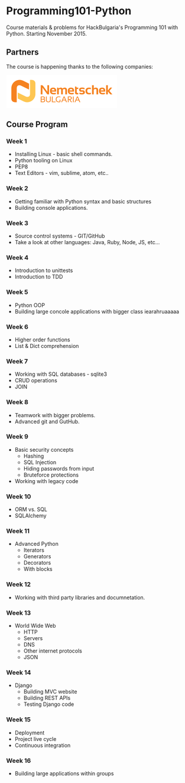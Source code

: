 # Programming101-Python

Course materials &amp; problems for HackBulgaria's Programming 101 with Python. Starting November 2015.

## Partners

The course is happening thanks to the following companies:

[![Nemetschek Bulgaria](partners/Nemetschek.png)](http://www.nemetschek.bg/)

## Course Program

### Week 1
  * Installing Linux - basic shell commands.
  * Python tooling on Linux
  * PEP8
  * Text Editors - vim, sublime, atom, etc.. 

### Week 2
  * Getting familiar with Python syntax and basic structures
  * Building console applications.

### Week 3
  * Source control systems - GIT/GitHub
  * Take a look at other languages: Java, Ruby, Node, JS, etc...

### Week 4
  * Introduction to unittests
  * Introduction to TDD

### Week 5
  * Python OOP
  * Building large concole applications with bigger class iearahruaaaaa


### Week 6
  * Higher order functions
  * List & Dict comprehension

### Week 7
  * Working with SQL databases - sqlite3
  * CRUD operations
  * JOIN

### Week 8
  * Teamwork with bigger problems. 
  * Advanced git and GutHub.

### Week 9
  * Basic security concepts
    *  Hashing
    *  SQL Injection
    *  Hiding passwords from input
    *  Bruteforce protections
  * Working with legacy code

### Week 10
  * ORM vs. SQL
  * SQLAlchemy

### Week 11
  * Advanced Python  
    * Iterators 
    * Generators 
    * Decorators 
    * With blocks

### Week 12
  * Working with third party libraries and documnetation.

### Week 13
  * World Wide Web
    * HTTP
    * Servers
    * DNS
    * Other internet protocols
    * JSON

### Week 14
  * Django 
    * Building MVC website
    * Building REST APIs
    * Testing Django code

### Week 15
  * Deployment 
  * Project live cycle
  * Continuous integration

### Week 16
  * Building large applications within groups
